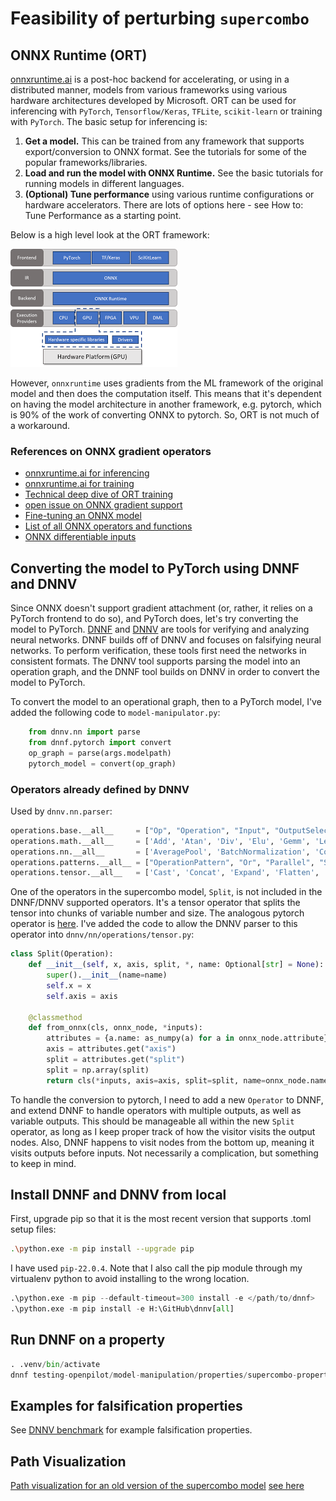 # Feasibility of perturbing `supercombo`

## ONNX Runtime (ORT)

[onnxruntime.ai](https://onnxruntime.ai/docs/get-started/with-python.html) is a post-hoc backend for accelerating, or using in a distributed manner, models from various frameworks using various hardware architectures developed by Microsoft. 
ORT can be used for inferencing with `PyTorch`, `Tensorflow/Keras`, `TFLite`, `scikit-learn` or training with `PyTorch`.
The basic setup for inferencing is:

1. **Get a model.** This can be trained from any framework that supports export/conversion to ONNX format. See the tutorials for some of the popular frameworks/libraries.
2. **Load and run the model with ONNX Runtime.** See the basic tutorials for running models in different languages.
3. **(Optional) Tune performance** using various runtime configurations or hardware accelerators. There are lots of options here - see How to: Tune Performance as a starting point.

Below is a high level look at the ORT framework:

![ort architecture](figures/ORT-arch.png)

However, `onnxruntime` uses gradients from the ML framework of the original model and then does the computation itself. 
This means that it's dependent on having the model architecture in another framework, e.g. pytorch, which is 90% of the work of converting ONNX to pytorch.
So, ORT is not much of a workaround.

### References on ONNX gradient operators 
* [onnxruntime.ai for inferencing](https://onnxruntime.ai/docs/build/inferencing.html)
* [onnxruntime.ai for training](https://onnxruntime.ai/docs/build/training.html)
* [Technical deep dive of ORT training](https://techcommunity.microsoft.com/t5/ai-machine-learning-blog/onnx-runtime-training-technical-deep-dive/ba-p/1398310)
* [open issue on ONNX gradient support](https://github.com/microsoft/onnxruntime/discussions/5892)
* [Fine-tuning an ONNX model](https://mxnet.apache.org/versions/1.9.0/api/python/docs/tutorials/packages/onnx/fine_tuning_gluon.html)
* [List of all ONNX operators and functions](https://github.com/onnx/onnx/blob/main/docs/Operators.md)
* [ONNX differentiable inputs](https://fossies.org/linux/onnx/docs/DefineDifferentiability.md)




## Converting the model to PyTorch using DNNF and DNNV
Since ONNX doesn't support gradient attachment (or, rather, it relies on a PyTorch frontend to do so), and PyTorch does, let's try converting the model to PyTorch.
[DNNF](https://github.com/dlshriver/dnnf) and [DNNV](https://github.com/dlshriver/dnnv) are tools for verifying and analyzing neural networks. 
DNNF builds off of DNNV and focuses on falsifying neural networks. 
To perform verification, these tools first need the networks in consistent formats.
The DNNV tool supports parsing the model into an operation graph, and the DNNF tool builds on DNNV in order to convert the model to PyTorch.

To convert the model to an operational graph, then to a PyTorch model, I've added the following code to `model-manipulator.py`:

```python
    from dnnv.nn import parse
    from dnnf.pytorch import convert
    op_graph = parse(args.modelpath)
    pytorch_model = convert(op_graph)
```

### Operators already defined by DNNV
Used by `dnnv.nn.parser`:
```python
operations.base.__all__     = ["Op", "Operation", "Input", "OutputSelect"]
operations.math.__all__     = ['Add', 'Atan', 'Div', 'Elu', 'Gemm', 'LeakyRelu', 'LogSoftmax', 'MatMul', 'Mul', 'Relu', 'Sigmoid', 'Sign', 'Softmax', 'Sub', 'Tanh']
operations.nn.__all__       = ['AveragePool', 'BatchNormalization', 'Conv', 'ConvTranspose', 'Dropout', 'GlobalAveragePool', 'MaxPool']
operations.patterns.__all__ = ["OperationPattern", "Or", "Parallel", "Sequential"]
operations.tensor.__all__   = ['Cast', 'Concat', 'Expand', 'Flatten', 'Gather', 'Identity', 'Pad', 'Reshape', 'Resize', 'Shape', 'Tile', 'Transpose', 'Unsqueeze']
```

One of the operators in the supercombo model, `Split`, is not included in the DNNF/DNNV supported operators.
It's a tensor operator that splits the tensor into chunks of variable number and size.
The analogous pytorch operator is [here](https://pytorch.org/docs/stable/generated/torch.split.html).
I've added the code to allow the DNNV parser to this operator into `dnnv/nn/operations/tensor.py`:

```python
class Split(Operation):
    def __init__(self, x, axis, split, *, name: Optional[str] = None):
        super().__init__(name=name)
        self.x = x
        self.axis = axis

    @classmethod
    def from_onnx(cls, onnx_node, *inputs):
        attributes = {a.name: as_numpy(a) for a in onnx_node.attribute}
        axis = attributes.get("axis")
        split = attributes.get("split")
        split = np.array(split)
        return cls(*inputs, axis=axis, split=split, name=onnx_node.name)
```

To handle the conversion to pytorch, I need to add a new `Operator` to DNNF, 
and extend DNNF to handle operators with multiple outputs, as well as variable outputs.
This should be manageable all within the new `Split` operator, as long as I keep proper track of how the visitor visits the output nodes.
Also, DNNF happens to visit nodes from the bottom up, meaning it visits outputs before inputs.
Not necessarily a complication, but something to keep in mind.

## Install DNNF and DNNV from local

First, upgrade pip so that it is the most recent version that supports .toml setup files:
```bash
.\python.exe -m pip install --upgrade pip
```

I have used `pip-22.0.4`. Note that I also call the pip module through my virtualenv python to avoid installing to the wrong location.


```python
.\python.exe -m pip --default-timeout=300 install -e </path/to/dnnf>
.\python.exe -m pip install -e H:\GitHub\dnnv[all]
```

## Run DNNF on a property

```python
. .venv/bin/activate
dnnf testing-openpilot/model-manipulation/properties/supercombo-property01.py --network N testing-openpilot/models/supercombo.onnx --n_starts 100 --save-violation counterexample.npy
```

## Examples for falsification properties

See [DNNV benchmark](https://github.com/dlshriver/dnnv-benchmarks/tree/main/benchmarks)
 for example falsification properties.


## Path Visualization

[Path visualization for an old version of the supercombo model](https://littlemountainman.github.io/2020/05/12/openpilot/)
[see here](https://github.com/littlemountainman/modeld/blob/master/lane_visulaizer_dynamic.py)

